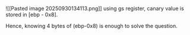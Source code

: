 ![[Pasted image 20250930134113.png]]
using gs register, canary value is stored in [ebp - 0x8].


Hence, knowing 4 bytes of (ebp-0x8) is enough to solve the question. 
